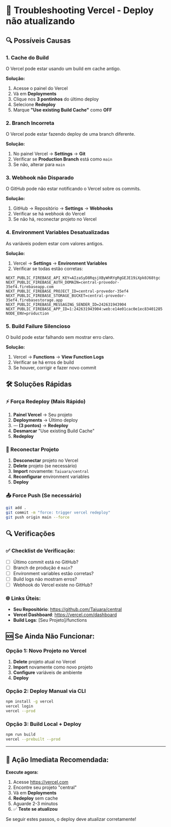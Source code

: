 # 🚨 Troubleshooting Vercel - Deploy não atualizando

## 🔍 Possíveis Causas

### 1. **Cache do Build**
O Vercel pode estar usando um build em cache antigo.

**Solução:**
1. Acesse o painel do Vercel
2. Vá em **Deployments**
3. Clique nos **3 pontinhos** do último deploy
4. Selecione **Redeploy**
5. Marque **"Use existing Build Cache"** como **OFF**

### 2. **Branch Incorreta**
O Vercel pode estar fazendo deploy de uma branch diferente.

**Solução:**
1. No painel Vercel → **Settings** → **Git**
2. Verificar se **Production Branch** está como `main`
3. Se não, alterar para `main`

### 3. **Webhook não Disparado**
O GitHub pode não estar notificando o Vercel sobre os commits.

**Solução:**
1. GitHub → Repositório → **Settings** → **Webhooks**
2. Verificar se há webhook do Vercel
3. Se não há, reconectar projeto no Vercel

### 4. **Environment Variables Desatualizadas**
As variáveis podem estar com valores antigos.

**Solução:**
1. Vercel → **Settings** → **Environment Variables**
2. Verificar se todas estão corretas:
```
NEXT_PUBLIC_FIREBASE_API_KEY=AIzaSyD8RqsjXByWhRYgRgGEJE19iXpk0J68tgc
NEXT_PUBLIC_FIREBASE_AUTH_DOMAIN=central-provedor-35ef4.firebaseapp.com
NEXT_PUBLIC_FIREBASE_PROJECT_ID=central-provedor-35ef4
NEXT_PUBLIC_FIREBASE_STORAGE_BUCKET=central-provedor-35ef4.firebasestorage.app
NEXT_PUBLIC_FIREBASE_MESSAGING_SENDER_ID=242631943904
NEXT_PUBLIC_FIREBASE_APP_ID=1:242631943904:web:e14e01cac0e1ec83401285
NODE_ENV=production
```

### 5. **Build Failure Silencioso**
O build pode estar falhando sem mostrar erro claro.

**Solução:**
1. Vercel → **Functions** → **View Function Logs**
2. Verificar se há erros de build
3. Se houver, corrigir e fazer novo commit

## 🛠️ Soluções Rápidas

### ⚡ Força Redeploy (Mais Rápido)
1. **Painel Vercel** → Seu projeto
2. **Deployments** → Último deploy
3. **⋯ (3 pontos)** → **Redeploy**
4. **Desmarcar** "Use existing Build Cache"
5. **Redeploy**

### 🔄 Reconectar Projeto
1. **Desconectar** projeto no Vercel
2. **Delete** projeto (se necessário)
3. **Import** novamente: `Taiuara/central`
4. **Reconfigurar** environment variables
5. **Deploy**

### 📤 Force Push (Se necessário)
```bash
git add .
git commit -m "force: trigger vercel redeploy"
git push origin main --force
```

## 🔍 Verificações

### ✅ Checklist de Verificação:
- [ ] Último commit está no GitHub?
- [ ] Branch de produção é `main`?
- [ ] Environment variables estão corretas?
- [ ] Build logs não mostram erros?
- [ ] Webhook do Vercel existe no GitHub?

### 🌐 Links Úteis:
- **Seu Repositório**: https://github.com/Taiuara/central
- **Vercel Dashboard**: https://vercel.com/dashboard
- **Build Logs**: [Seu Projeto]/functions

## 🆘 Se Ainda Não Funcionar:

### Opção 1: Novo Projeto no Vercel
1. **Delete** projeto atual no Vercel
2. **Import** novamente como novo projeto
3. **Configure** variáveis de ambiente
4. **Deploy**

### Opção 2: Deploy Manual via CLI
```bash
npm install -g vercel
vercel login
vercel --prod
```

### Opção 3: Build Local + Deploy
```bash
npm run build
vercel --prebuilt --prod
```

---

## 🎯 Ação Imediata Recomendada:

**Execute agora:**
1. Acesse https://vercel.com
2. Encontre seu projeto "central"
3. Vá em **Deployments**
4. **Redeploy** sem cache
5. Aguarde 2-3 minutos
6. ✅ **Teste se atualizou**

Se seguir estes passos, o deploy deve atualizar corretamente!
